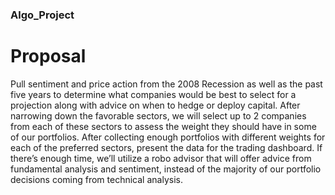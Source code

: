 ### Algo_Project
# Proposal
Pull sentiment and price action from the 2008 Recession as well as the past five years to determine what companies would be best to select for a projection along with advice on when to hedge or deploy capital. After narrowing down the favorable sectors, we will select up to 2 companies from each of these sectors to assess the weight they should have in some of our portfolios. After collecting enough portfolios with different weights for each of the preferred sectors, present the data for the trading dashboard. If there’s enough time, we’ll utilize a robo advisor that will offer advice from fundamental analysis and sentiment, instead of the majority of our portfolio decisions coming from technical analysis. 
